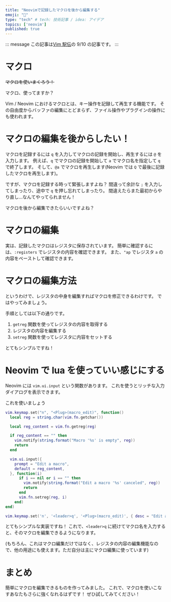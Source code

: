 ```yaml
---
title: "Neovimで記録したマクロを後から編集する"
emoji: "🤖"
type: "tech" # tech: 技術記事 / idea: アイデア
topics: ['neovim']
published: true
---
```


::: message
この記事は[Vim 駅伝](https://vim-jp.org/ekiden/)の 9/10 の記事です。
:::

# マクロ

~~マクロを使いまくろう！~~

マクロ、使ってますか？

Vim / Neovim におけるマクロとは、キー操作を記録して再生する機能です。
その自由度からバッファの編集にとどまらず、ファイル操作やプラグインの操作にも使われます。

# マクロの編集を後からしたい！

マクロを記録するには `q` を入力してマクロの記録を開始し、再生するには `@` を入力します。
例えば、`q` でマクロの記録を開始して `a` でマクロ名を指定して `q` で終了します。
そして、`@a` でマクロを再生します(Neovim では `Q` で最後に記録したマクロを再生します)。

ですが、マクロを記録する時って緊張しますよね？
間違って余計な `;` を入力してしまったり、途中で `q` を押し忘れてしまったり。
間違えたらまた最初からやり直し...なんてやってられません！

マクロを後から編集できたらいいですよね？

# マクロの編集

実は、記録したマクロはレジスタに保存されています。
簡単に確認するには、`:registers` でレジスタの内容を確認できます。
また、`"ap` でレジスタ `a` の内容をペーストして確認できます。

# マクロの編集方法

というわけで、レジスタの中身を編集すればマクロを修正できるわけです。
ではやってみましょう。

手順としては以下の通りです。

1. `getreg` 関数を使ってレジスタの内容を取得する
2. レジスタの内容を編集する
3. `setreg` 関数を使ってレジスタに内容をセットする

とてもシンプルですね！

# Neovim で lua を使っていい感じにする

Neovim には `vim.ui.input` という関数があります。
これを使うとリッチな入力ダイアログを表示できます。

これを使いましょう

```lua
vim.keymap.set("n", "<Plug>(macro_edit)", function()
  local reg = string.char(vim.fn.getchar())

  local reg_content = vim.fn.getreg(reg)

  if reg_content == "" then
    vim.notify(string.format("Macro '%s' is empty", reg))
    return
  end

  vim.ui.input({
    prompt = "Edit a macro",
    default = reg_content,
  }, function(i)
      if i == nil or i == "" then
        vim.notify(string.format("Edit a macro '%s' canceled", reg))
        return
      end
      vim.fn.setreg(reg, i)
    end)
end)

vim.keymap.set('n', '<leader>q', '<Plug>(macro_edit)', { desc = "Edit a macro", silent = true })
```

とてもシンプルな実装ですね！
これで、`<leader>q` に続けてマクロ名を入力すると、そのマクロを編集できるようになります。

(もちろん、これはマクロ編集だけではなく、レジスタの内容の編集機能なので、他の用途にも使えます。ただ自分は主にマクロ編集に使っています)

# まとめ

簡単にマクロを編集できるものを作ってみました。
これで、マクロを使いこなすあなたもさらに強くなれるはずです！
ぜひ試してみてください！
